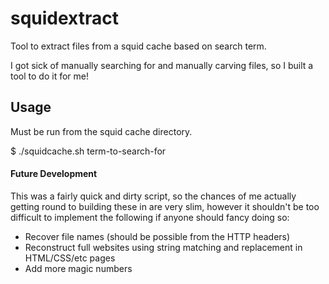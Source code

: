 # squidextract
Tool to extract files from a squid cache based on search term.

I got sick of manually searching for and manually carving files, so I built a tool to do it for me!

## Usage
Must be run from the squid cache directory.

$ ./squidcache.sh term-to-search-for

#### Future Development
This was a fairly quick and dirty script, so the chances of me actually getting round to building these in are very slim, however it shouldn't be too difficult to implement the following if anyone should fancy doing so:
- Recover file names (should be possible from the HTTP headers)
- Reconstruct full websites using string matching and replacement in HTML/CSS/etc pages
- Add more magic numbers
